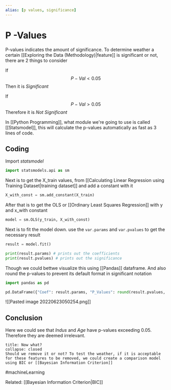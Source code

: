 ```yaml
---
alias: [p values, significance]
---
```

# P -Values
P-values indicates the amount of significance. To determine weather a certain [[Exploring the Data (Methodology)|feature]] is significant  or not, there are 2 things to consider

If $$P-Val < 0.05$$
Then it is *Significant*

If $$P-Val > 0.05$$
Therefore it is *Not Significant*

In [[Python Programming]], what module we're going to use is called [[Statsmodel]], this will calculate the p-values automatically as fast as 3 lines of code. 

## Coding
Import *statsmodel*
```python
import statsmodels.api as sm
```

Next is to get the X_train values, from [[Calculating Linear Regression using Training Dataset|training dataset]] and add a constant with it
```python
X_with_const = sm.add_constant(X_train)
```

After that is to get the OLS or [[Ordinary Least Squares Regression]] with y and x_with constant
```python
model = sm.OLS(y_train, X_with_const)
```

Next is to fit the model down. use the `var.params` and `var.pvalues` to get the necessary result
```python
result = model.fit()

print(result.params) # prints out the coefficients
print(result.pvalues) # prints out the significance
```

Though we could bettwe visualize this using [[Pandas]] dataframe. And also round the p-values to prevent its default format in significant notation
```python
import pandas as pd

pd.DataFrame({"Coef": result.params, "P_Values": round(result.pvalues, 3)})
```

![[Pasted image 20220623050254.png]]

## Conclusion
Here we could see that *Indus* and *Age* have p-values exceeding 0.05. Therefore they are deemed irrelevant. 
```ad-Notice
title: Now what?
collapse: closed
Should we remove it or not? To test the weather, if it is acceptable for these features to be removed, we could create a comparison model using BIC or [[Bayesian Information Criterion]]

```

#machineLearning

Related: [[Bayesian Information Criterion|BIC]]